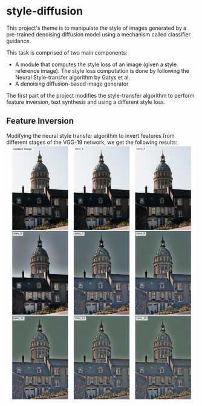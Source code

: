 # style-diffusion
This project's theme is to manipulate the style of images generated by a pre-trained denoising
diffusion model using a mechanism called classifier guidance.

This task is comprised of two main components:
* A module that computes the style loss of an image (given a style reference image). 
  The style loss computation is done by following the Neural Style-transfer algorithm by Gatys et al.
* A denoising diffusion-based image generator

The first part of the project modifies the style-transfer algorithm to perform feature inversion, text synthesis and using a different style loss.

## Feature Inversion
Modifying the neural style transfer algorithm to invert features from different stages of the
VGG-19 network, we get the following results:
![Feature Inversion](images/feature_inversion.jpg)
